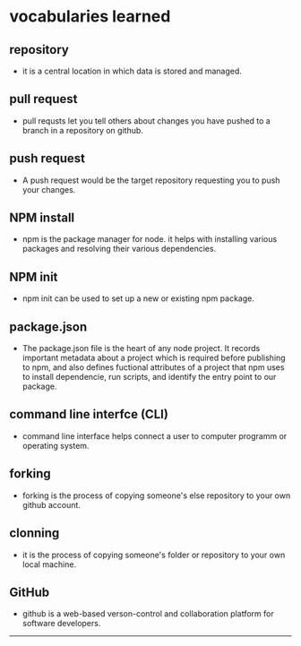 
# vocabularies learned
 
 ## repository
 * it is a central location in which data is stored and managed.

## pull request
* pull requsts let you tell others about changes you have pushed to a branch in a repository on github.

## push request
* A push request would be the target repository requesting you to push your changes.

## NPM install
* npm is the package manager for node. it helps with installing various packages and resolving their various dependencies.

## NPM init
* npm init can be used to set up a new or existing npm package.

## package.json
* The package.json file is the heart of any node project. It records important metadata about a project which is required before publishing to npm, and also defines fuctional attributes of a project that npm uses to install dependencie, run scripts, and identify the entry point to our package.

## command line interfce (CLI)
*  command line interface helps connect a user to computer programm or operating system.

## forking
* forking is the process of copying someone's else repository to your own github account.

## clonning
* it is the process of copying someone's folder or repository to your own local machine.

## GitHub
* github is a web-based verson-control and collaboration platform for software developers.

___


  

